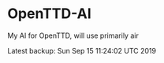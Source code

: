 # OpenTTD-AI
My AI for OpenTTD, will use primarily air

Latest backup: Sun Sep 15 11:24:02 UTC 2019
